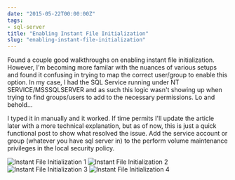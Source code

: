 ```yaml
---
date: "2015-05-22T00:00:00Z"
tags:
- sql-server
title: "Enabling Instant File Initialization"
slug: "enabling-instant-file-initialization"
---
```


Found a couple good walkthroughs on enabling instant file initialization. However, I'm becoming more familar with the nuances of various setups and found it confusing in trying to map the correct user/group to enable this option. In my case, I had the SQL Service running under NT SERVICE/MSSSQLSERVER and as such this logic wasn't showing up when trying to find groups/users to add to the necessary permissions. Lo and behold...

I typed it in manually and it worked. If time permits I'll update the article later with a more technical explanation, but as of now, this is just a quick functional post to show what resolved the issue. Add the service account or group (whatever you have sql server in) to the perform volume maintenance privileges in the local security policy.

![Instant File Initialization 1](/images/enable_instant_file_initialization-2015-05-21_07_15_15_czth2j.png)
![Instant File Initialization 2](/images/enable_instant_file_initialization-2015-05-21_07_26_43_jg50g7.png)
![Instant File Initialization 3](/images/enable_instant_file_initialization-2015-05-21_08_03_18_zgnxp4.png)
![Instant File Initialization 4](/images/enable_instant_file_initialization-2015-05-21_08_31_55_nazxlf.png)
